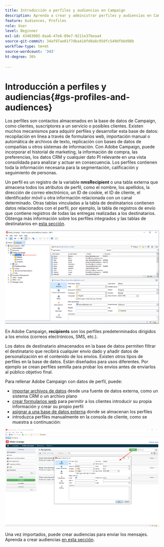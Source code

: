 ```yaml
---
title: Introducción a perfiles y audiencias en Campaign
description: Aprenda a crear y administrar perfiles y audiencias en Campaign
feature: Audiences, Profiles
role: User
level: Beginner
exl-id: 43483085-8aa6-47e6-89e7-9211e37beaa4
source-git-commit: 34af97ae01f7dba418fd0a8c950fc549dfbbd98b
workflow-type: tm+mt
source-wordcount: '343'
ht-degree: 36%

---
```


# Introducción a perfiles y audiencias{#gs-profiles-and-audiences}

Los perfiles son contactos almacenados en la base de datos de Campaign, como clientes, suscriptores a un servicio o posibles clientes. Existen muchos mecanismos para adquirir perfiles y desarrollar esta base de datos: recopilación en línea a través de formularios web, importación manual o automática de archivos de texto, replicación con bases de datos de compañías u otros sistemas de información. Con Adobe Campaign, puede incorporar el historial de marketing, la información de compra, las preferencias, los datos CRM y cualquier dato PI relevante en una vista consolidada para analizar y actuar en consecuencia. Los perfiles contienen toda la información necesaria para la segmentación, calificación y seguimiento de personas.



Un perfil es un registro de la variable **nmsRecipient** o una tabla externa que almacena todos los atributos de perfil, como el nombre, los apellidos, la dirección de correo electrónico, un ID de cookie, el ID de cliente, el identificador móvil u otra información relacionada con un canal determinado. Otras tablas vinculadas a la tabla de destinatarios contienen datos relacionados con el perfil, por ejemplo, la tabla de registros de envío que contiene registros de todas las entregas realizadas a los destinatarios. Obtenga más información sobre los perfiles integrados y las tablas de destinatarios en [esta sección](../dev/datamodel.md#ootb-profiles).

![](assets/recipients-in-explorer.png)

En Adobe Campaign, **recipients** son los perfiles predeterminados dirigidos a los envíos (correos electrónicos, SMS, etc.).

Los datos de destinatario almacenados en la base de datos permiten filtrar el destinatario que recibirá cualquier envío dado y añadir datos de personalización en el contenido de los envíos. Existen otros tipos de perfiles en la base de datos. Están diseñados para usos diferentes. Por ejemplo se crean perfiles semilla para probar los envíos antes de enviarlos al público objetivo final.

Para rellenar Adobe Campaign con datos de perfil, puede:

* [importar archivos de datos](../start/import.md) desde una fuente de datos externa, como un sistema CRM o un archivo plano
* [crear formularios web](../dev/webapps.md) para permitir a los clientes introducir su propia información y crear su propio perfil
* [asignar a una base de datos externa](../connect/fda.md) donde se almacenan los perfiles
* introduzca perfiles manualmente en la consola de cliente, como se muestra a continuación:

![](assets/create-profile.png)

<!--You can also select your message audience in an external file: recipients are stored not in the database, but in files. These are known as “external” deliveries. These contacts can be imported or not in Adobe Campaign. [Learn more](external-profiles.md).-->

Una vez importados, puede crear audiencias para enviar los mensajes. Aprenda a crear audiencias [en esta sección](create-audiences.md).